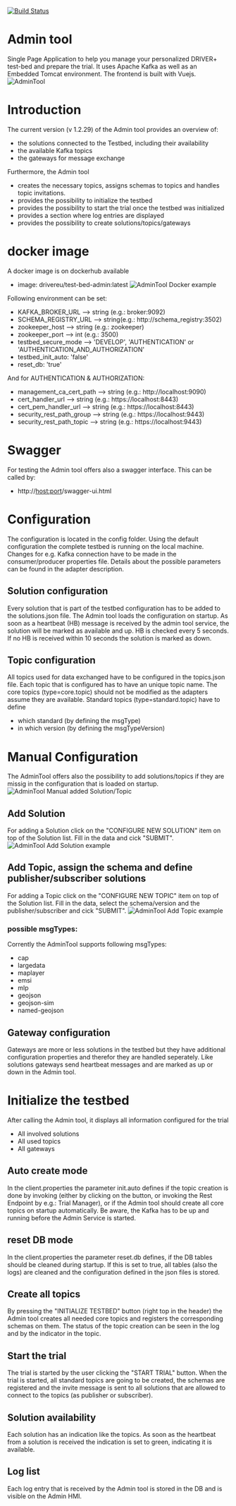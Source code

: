 [![Build Status](https://travis-ci.org/DRIVER-EU/test-bed-admin.svg?branch=master)](https://travis-ci.org/DRIVER-EU/test-bed-admin)

# Admin tool
Single Page Application to help you manage your personalized DRIVER+ test-bed and prepare the trial. It uses Apache Kafka as well as an Embedded Tomcat environment. The frontend is built with Vuejs.
![AdminTool](images/admintool.PNG)

# Introduction
The current version (v 1.2.29) of the Admin tool provides an overview of:
* the solutions connected to the Testbed, including their availability
* the available Kafka topics
* the gateways for message exchange

Furthermore, the Admin tool 
* creates the necessary topics, assigns schemas to topics and handles topic invitations.
* provides the possibility to initialize the testbed
* provides the possibility to start the trial once the testbed was initialized
* provides a section where log entries are displayed
* provides the possibility to create solutions/topics/gateways

# docker image
A docker image is on dockerhub available
* image: drivereu/test-bed-admin:latest
![AdminTool Docker example](images/dockerexample.PNG)

Following environment can be set:
* KAFKA_BROKER_URL --> string (e.g.: broker:9092)
* SCHEMA_REGISTRY_URL --> string(e.g.: http://schema_registry:3502)
* zookeeper_host --> string (e.g.: zookeeper)
* zookeeper_port --> int (e.g.: 3500)
* testbed_secure_mode --> 'DEVELOP', 'AUTHENTICATION' or 'AUTHENTICATION_AND_AUTHORIZATION'
* testbed_init_auto: 'false'
* reset_db: 'true'

And for AUTHENTICATION & AUTHORIZATION:
* management_ca_cert_path --> string (e.g.: http://localhost:9090)
* cert_handler_url --> string (e.g.: https://localhost:8443)
* cert_pem_handler_url --> string (e.g.: https://localhost:8443)
* security_rest_path_group --> string (e.g.: https://localhost:9443)
* security_rest_path_topic --> string (e.g.: https://localhost:9443)

# Swagger
For testing the Admin tool offers also a swagger interface.
This can be called by:
* http://<host:port>/swagger-ui.html

# Configuration
The configuration is located in the config folder. Using the default configuration the complete testbed is running on the local machine. Changes for e.g. Kafka connection have to be made in the consumer/producer properties file. Details about the possible
parameters can be found in the adapter description.

## Solution configuration
Every solution that is part of the testbed configuration has to be added to the solutions.json file. The Admin tool loads the
configuration on startup. As soon as a heartbeat (HB) message is received by the admin tool service, the solution will be marked as
available and up. HB is checked every 5 seconds. If no HB is received within 10 seconds the solution is marked as down.

## Topic configuration
All topics used for data exchanged have to be configured in the topics.json file. Each topic that is configured has to have an
unique topic name. The core topics (type=core.topic) should not be modified as the adapters assume they are available. Standard topics
(type=standard.topic) have to define
* which standard (by defining the msgType) 
* in which version (by defining the msgTypeVersion)

# Manual Configuration
The AdminTool offers also the possibility to add solutions/topics if they are missig in the configuration that is loaded on startup.
![AdminTool Manual added Solution/Topic](images/manualadded.PNG)

## Add Solution
For adding a Solution click on the "CONFIGURE NEW SOLUTION" item on top of the Solution list.
Fill in the data and cick "SUBMIT".
![AdminTool Add Solution example](images/newsolution.PNG)

## Add Topic, assign the schema and define publisher/subscriber solutions 
For adding a Topic click on the "CONFIGURE NEW TOPIC" item on top of the Solution list.
Fill in the data, select the schema/version and the publisher/subscriber and cick "SUBMIT".
![AdminTool Add Topic example](images/newtopic.PNG)


### possible msgTypes:
Corrently the AdminTool supports following msgTypes:
* cap
* largedata
* maplayer
* emsi
* mlp
* geojson
* geojson-sim
* named-geojson

## Gateway configuration
Gateways are more or less solutions in the testbed but they have additional configuration properties and therefor they are handled seperately. Like solutions gateways send heartbeat messages and are marked as up or down in the Admin tool.

# Initialize the testbed
After calling the Admin tool, it displays all information configured for the trial
* All involved solutions
* All used topics
* All gateways

## Auto create mode
In the client.properties the parameter init.auto defines if the topic creation is done by invoking (either by clicking on the button, or invoking the Rest Endpoint by e.g.: Trial Manager), or if the Admin tool should create all core topics on startup automatically. Be aware, the Kafka has to be up and running before the Admin Service is started.

## reset DB mode
In the client.properties the parameter reset.db defines, if the DB tables should be cleaned during startup. If this is set to true, all tables (also the logs) are cleaned and the configuration defined in the json files is stored. 


## Create all topics
By pressing the "INITIALIZE TESTBED" button (right top in the header) the Admin tool creates all needed core topics and registers the corresponding schemas on them. The status of the topic creation can be seen in the log and by the indicator in the topic.

## Start the trial
The trial is started by the user clicking the "START TRIAL" button. When the trial is started, all standard topics are going to be created, the schemas are registered and the invite message is sent to all solutions that are allowed to connect to the topics (as publisher or subscriber).

## Solution availability
Each solution has an indication like the topics. As soon as the heartbeat from a solution is received the indication is set to green, indicating it is available.

## Log list
Each log entry that is received by the Admin tool is stored in the DB and is visible on the Admin HMI.



